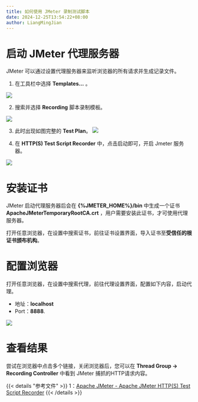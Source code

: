 ```yaml
---
title: 如何使用 JMeter 录制测试脚本
date: 2024-12-25T13:54:22+08:00
author: LiangMingJian
---
```


# 启动 JMeter 代理服务器

JMeter 可以通过设置代理服务器来监听浏览器的所有请求并生成记录文件。

1. 在工具栏中选择 **Templates…** 。

![](/_images/drawingbed/img/202204291755548.png)

2. 搜索并选择 **Recording** 脚本录制模板。

![](/_images/drawingbed/img/202204291756926.png)

3. 此时出现如图完整的 **Test Plan**。
![](/_images/drawingbed/img/202204291756394.png)

4. 在 **HTTP(S) Test Script Recorder** 中，点击启动即可，开启 Jmeter 服务器。

![](/_images/drawingbed/img/202204291756101.png)

# 安装证书

JMeter 启动代理服务器后会在 **{%JMETER_HOME%}/bin** 中生成一个证书 **ApacheJMeterTemporaryRootCA.crt** ，用户需要安装此证书，才可使用代理服务器。

打开任意浏览器，在设置中搜索证书，前往证书设置界面，导入证书至**受信任的根证书颁布机构**。

# 配置浏览器

打开任意浏览器，在设置中搜索代理，前往代理设置界面，配置如下内容，启动代理。

- 地址：**localhost**
- Port：**8888**.

![](/_images/drawingbed/img/202204291757581.png)

# 查看结果

尝试在浏览器中点击多个链接，关闭浏览器后，您可以在 **Thread Group -> Recording Controller** 中看到 JMeter 捕抓的HTTP请求内容。

{{< details "参考文件" >}} 
1：[Apache JMeter - Apache JMeter HTTP(S) Test Script Recorder](https://jmeter.apache.org/usermanual/jmeter_proxy_step_by_step.html)
{{< /details >}}
